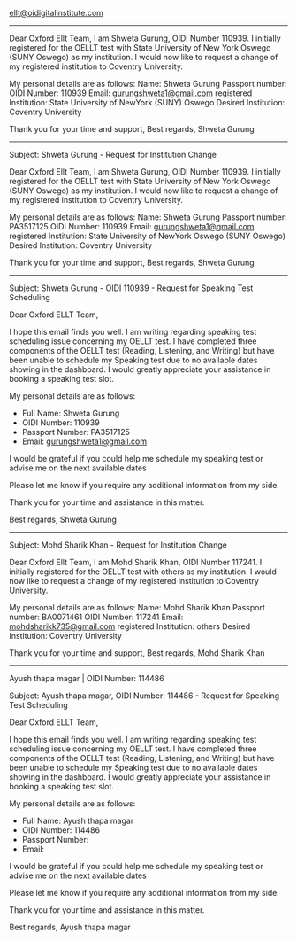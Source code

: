 

ellt@oidigitalinstitute.com


---

Dear Oxford Ellt Team,
I am Shweta Gurung, OIDI Number 110939. I initially registered for the OELLT test with State University of New York Oswego (SUNY Oswego) as my institution. I would now like to request a change of my registered institution to Coventry University.

My personal details are as follows:
Name: Shweta Gurung
Passport number: 
OIDI Number: 110939
Email: gurungshweta1@gmail.com
registered Institution: State University of NewYork (SUNY) Oswego
Desired Institution: Coventry University

Thank you for your time and support,
Best regards,
Shweta Gurung

---

Subject: Shweta Gurung - Request for Institution Change

Dear Oxford Ellt Team,
I am Shweta Gurung, OIDI Number 110939. I initially registered for the OELLT test with State University of New York Oswego (SUNY Oswego) as my institution. I would now like to request a change of my registered institution to Coventry University.

My personal details are as follows:
Name: Shweta Gurung
Passport number: PA3517125 
OIDI Number: 110939
Email: gurungshweta1@gmail.com
registered Institution: State University of NewYork Oswego (SUNY Oswego)
Desired Institution: Coventry University

Thank you for your time and support,
Best regards,
Shweta Gurung

---

Subject: Shweta Gurung - OIDI 110939 - Request for Speaking Test Scheduling

Dear Oxford ELLT Team,

I hope this email finds you well. I am writing regarding speaking test scheduling issue concerning my OELLT test. I have completed three components of the OELLT test (Reading, Listening, and Writing) but have been unable to schedule my Speaking test due to no available dates showing in the dashboard. I would greatly appreciate your assistance in booking a speaking test slot.

My personal details are as follows:
- Full Name: Shweta Gurung
- OIDI Number: 110939
- Passport Number: PA3517125
- Email: gurungshweta1@gmail.com

I would be grateful if you could help me schedule my speaking test or advise me on the next available dates

Please let me know if you require any additional information from my side.

Thank you for your time and assistance in this matter.

Best regards,
Shweta Gurung

---

Subject: Mohd Sharik Khan - Request for Institution Change

Dear Oxford Ellt Team,
I am Mohd Sharik Khan, OIDI Number 117241. I initially registered for the OELLT test with others as my institution. I would now like to request a change of my registered institution to Coventry University.

My personal details are as follows:
Name: Mohd Sharik Khan
Passport number: BA0071461 
OIDI Number: 117241
Email: mohdsharikk735@gmail.com
registered Institution: others
Desired Institution: Coventry University

Thank you for your time and support,
Best regards,
Mohd Sharik Khan


---

Ayush thapa magar | OIDI Number: 114486

Subject: Ayush thapa magar, OIDI Number: 114486 - Request for Speaking Test Scheduling

Dear Oxford ELLT Team,

I hope this email finds you well. I am writing regarding speaking test scheduling issue concerning my OELLT test. I have completed three components of the OELLT test (Reading, Listening, and Writing) but have been unable to schedule my Speaking test due to no available dates showing in the dashboard. I would greatly appreciate your assistance in booking a speaking test slot.

My personal details are as follows:
- Full Name: Ayush thapa magar
- OIDI Number: 114486
- Passport Number: 
- Email: 

I would be grateful if you could help me schedule my speaking test or advise me on the next available dates

Please let me know if you require any additional information from my side.

Thank you for your time and assistance in this matter.

Best regards,
Ayush thapa magar





















































